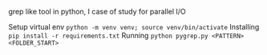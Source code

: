 grep like tool in python, I case of study for parallel I/O

Setup virtual env `python -m venv venv; source venv/bin/activate`
Installing `pip install -r requirements.txt`
Running `python pygrep.py <PATTERN> <FOLDER_START>`

